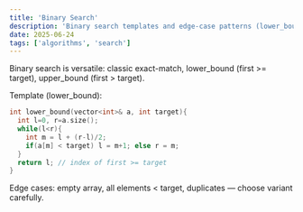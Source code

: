 ```yaml
---
title: 'Binary Search'
description: 'Binary search templates and edge-case patterns (lower_bound, upper_bound).'
date: 2025-06-24
tags: ['algorithms', 'search']
---
```


Binary search is versatile: classic exact-match, lower_bound (first >= target), upper_bound (first > target).

Template (lower_bound):

```cpp
int lower_bound(vector<int>& a, int target){
  int l=0, r=a.size();
  while(l<r){
    int m = l + (r-l)/2;
    if(a[m] < target) l = m+1; else r = m;
  }
  return l; // index of first >= target
}
```

Edge cases: empty array, all elements < target, duplicates — choose variant carefully.
